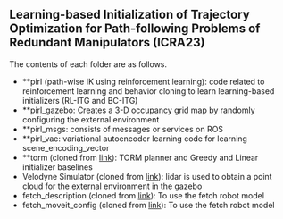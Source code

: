 ## Learning-based Initialization of Trajectory Optimization for Path-following Problems of Redundant Manipulators (ICRA23)
The contents of each folder are as follows.
- **pirl (path-wise IK using reinforcement learning): code related to reinforcement learning and behavior cloning to learn learning-based initializers (RL-ITG and BC-ITG)
- **pirl_gazebo: Creates a 3-D occupancy grid map by randomly configuring the external environment
- **pirl_msgs: consists of messages or services on ROS
- **pirl_vae: variational autoencoder learning code for learning scene_encoding_vector
- **torm (cloned from [link](https://github.com/cheulkang/TORM)): TORM planner and Greedy and Linear initializer baselines
- Velodyne Simulator (cloned from [link](https://github.com/florianshkurti/velodyne_simulator)): lidar is used to obtain a point cloud for the external environment in the gazebo
- fetch_description (cloned from [link](https://github.com/ZebraDevs/fetch_ros)): To use the fetch robot model
- fetch_moveit_config (cloned from [link](https://github.com/ZebraDevs/fetch_ros)): To use the fetch robot model























